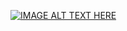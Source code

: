 [![IMAGE ALT TEXT HERE](https://img.youtube.com/vi/iZFFLEQbLrs/0.jpg)](https://www.youtube.com/watch?v=iZFFLEQbLrs)
